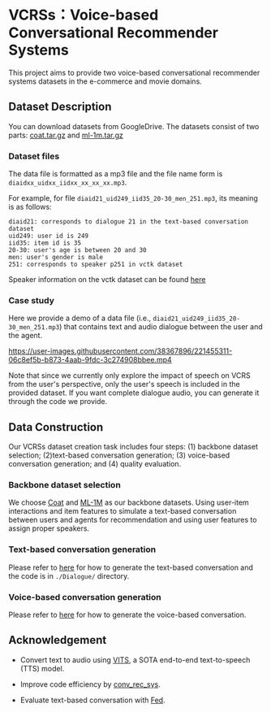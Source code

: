 # VCRSs：Voice-based Conversational Recommender Systems
This project aims to provide two voice-based conversational recommender systems datasets in the e-commerce and movie domains.

## Dataset Description
You can download datasets from GoogleDrive. The datasets consist of two parts: [coat.tar.gz](https://drive.google.com/file/d/1FnpYhMaeskckxGheKjar0U4YHIdDKM6K/view?usp=share_link) and [ml-1m.tar.gz](https://drive.google.com/file/d/1FnpYhMaeskckxGheKjar0U4YHIdDKM6K/view?usp=share_link)

### Dataset files
The data file is formatted as a mp3 file and the file name form is `diaidxx_uidxx_iidxx_xx_xx_xx.mp3`.

For example, for file `diaid21_uid249_iid35_20-30_men_251.mp3`, its meaning is as follows:
```
diaid21: corresponds to dialogue 21 in the text-based conversation dataset
uid249: user id is 249
iid35: item id is 35
20-30: user's age is between 20 and 30
men: user's gender is male
251: corresponds to speaker p251 in vctk dataset
```
Speaker information on the vctk dataset can be found [here](www.udialogue.org/download/cstr-vctk-corpus.html)

### Case study
Here we provide a demo of a data file (i.e., `diaid21_uid249_iid35_20-30_men_251.mp3`) that contains text and audio dialogue between the user and the agent. 

https://user-images.githubusercontent.com/38367896/221455311-06c8ef5b-b873-4aab-9fdc-3c274908bbee.mp4


Note that since we currently only explore the impact of speech on VCRS from the user's perspective, only the user's speech is included in the provided dataset. If you want complete dialogue audio, you can generate it through the code we provide.

## Data Construction
Our VCRSs dataset creation task includes four steps: (1) backbone dataset selection; (2)text-based conversation generation; (3) voice-based conversation generation; and (4) quality evaluation.

### Backbone dataset selection
We choose [Coat](www.cs.cornell.edu/~schnabts/mnar/) and [ML-1M](grouplens.org/datasets/movielens/1m/) as our backbone datasets. Using user-item interactions and item features to simulate a text-based conversation between users and agents for recommendation and using user features to assign proper speakers.

### Text-based conversation generation
Please refer to [here](https://github.com/hyllll/VCRS/tree/main/Dialogue) for how to generate the text-based conversation and the code is in `./Dialogue/` directory.

### Voice-based conversation generation
Please refer to [here](https://github.com/hyllll/VCRS/tree/main/Speech) for how to generate the voice-based conversation.

## Acknowledgement
* Convert text to audio using [VITS](https://github.com/jaywalnut310/vits), a SOTA end-to-end text-to-speech (TTS) model.

* Improve code efficiency by [conv_rec_sys](https://github.com/xxkkrr/conv_rec_sys).

* Evaluate text-based conversation with [Fed](https://github.com/exe1023/DialEvalMetrics).